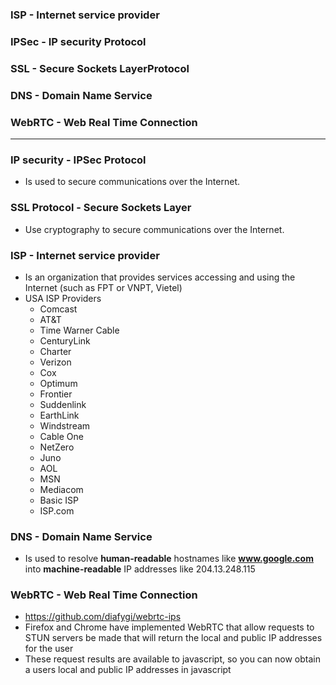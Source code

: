 ### ISP - Internet service provider
### IPSec - IP security Protocol
### SSL - Secure Sockets LayerProtocol
### DNS - Domain Name Service
### WebRTC - Web Real Time Connection


-----------------------------------------

### IP security - IPSec Protocol
* Is used to secure communications over the Internet.

### SSL Protocol - Secure Sockets Layer
* Use cryptography to secure communications over the Internet.

### ISP - Internet service provider
* Is an organization that provides services accessing and using the Internet (such as FPT or VNPT, Vietel)
* USA ISP Providers
  * Comcast
  * AT&T
  * Time Warner Cable
  * CenturyLink
  * Charter
  * Verizon
  * Cox
  * Optimum
  * Frontier
  * Suddenlink
  * EarthLink
  * Windstream
  * Cable One
  * NetZero
  * Juno
  * AOL
  * MSN
  * Mediacom
  * Basic ISP
  * ISP.com
  

### DNS - Domain Name Service
* Is used to resolve **human-readable** hostnames like **www.google.com** into **machine-readable** IP addresses like 204.13.248.115

### WebRTC - Web Real Time Connection
* https://github.com/diafygi/webrtc-ips
* Firefox and Chrome have implemented WebRTC that allow requests to STUN servers be made that will return the local and public IP addresses for the user
* These request results are available to javascript, so you can now obtain a users local and public IP addresses in javascript
